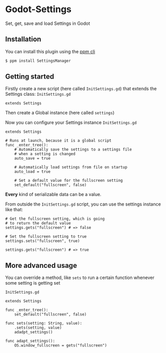 # Godot-Settings

Set, get, save and load Settings in Godot

## Installation

You can install this plugin using the [ppm cli](https://github.com/Glow-Project/ppm)

```bash
$ ppm install SettingsManager
```

## Getting started

Firstly create a new script (here called `InitSettings.gd`) that extends the Settings class:
`InitSettings.gd`

```gdscript
extends Settings
```

Then create a Global instance (here called `settings`)

Now you can configure your Settings instance
`InitSettings.gd`

```gdscript
extends Settings

# Runs at launch, because it is a global script
func _enter_tree():
    # Automatically save the settings to a settings file
    # when a setting is changed
    auto_save = true

    # Automatically load settings from file on startup
    auto_load = true

    # Set a default value for the fullscreen setting
    set_default("fullscreen", false)
```

**Every** kind of serializable data can be a value.

From outside the `InitSettings.gd` script, you can use the settings instance like that:

```gdscript
# Get the fullscreen setting, which is going
# to return the default value
settings.gets("fullscreen") # => false

# Set the fullscreen setting to true
settings.sets("fullscreen", true)

settings.gets("fullscreen") # => true
```

## More advanced usage

You can override a method, like `sets` to run a certain function whenever some setting is getting set

`InitSettings.gd`

```gdscript
extends Settings

func _enter_tree():
    set_default("fullscreen", false)

func sets(setting: String, value):
    .sets(setting, value)
    adadpt_settings()

func adapt_settings():
    OS.window_fullscreen = gets("fullscreen")
```
